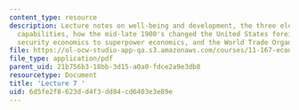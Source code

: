 ```yaml
---
content_type: resource
description: Lecture notes on well-being and development, the three elements to technological
  capabilities, how the mid-late 1900's changed the United States foreign policy from
  security economics to superpower economics, and the World Trade Organization.
file: https://ol-ocw-studio-app-qa.s3.amazonaws.com/courses/11-167-economic-development-technical-capabilities-spring-2004/6d5fe2f8623dd4f3dd84cd6403e3e89e_lec_7.pdf
file_type: application/pdf
parent_uid: 21b756b3-18bb-3d15-a0a0-fdce2a9e3db8
resourcetype: Document
title: 'Lecture 7 '
uid: 6d5fe2f8-623d-d4f3-dd84-cd6403e3e89e
---
```

